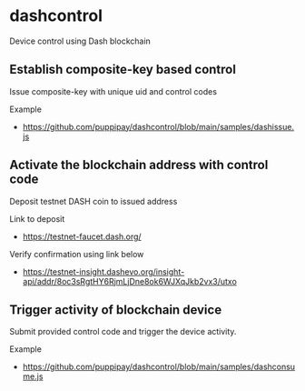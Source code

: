 # dashcontrol
Device control using Dash blockchain



## Establish composite-key based control

Issue composite-key with unique uid and control codes

Example

- https://github.com/puppipay/dashcontrol/blob/main/samples/dashissue.js

## Activate the blockchain address with control code

Deposit testnet DASH coin to issued address  

Link to deposit

- https://testnet-faucet.dash.org/

Verify confirmation using link below

- https://testnet-insight.dashevo.org/insight-api/addr/8oc3sRgtHY6RjmLjDne8ok6WJXqJkb2vx3/utxo

## Trigger activity of blockchain device

Submit provided control code and trigger the device activity.

Example

- https://github.com/puppipay/dashcontrol/blob/main/samples/dashconsume.js


